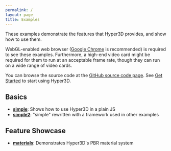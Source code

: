 ```yaml
---
permalink: /
layout: page
title: Examples
---
```


These examples demonstrate the features that Hyper3D provides, and show how to use them.

WebGL-enabled web browser ([Google Chrome](https://www.google.com/chrome/) is recommended) is required to see these examples. Furthermore, a high-end video card might be required for them to run at an acceptable frame rate, though they can run on a wide range of video cards.

You can browse the source code at the [GitHub source code page](https://github.com/Hyper3D/hyper3d-examples/tree/master/_examples). See [Get Started](/start) to start using Hyper3D.

Basics
------

* **[simple](simple)**: Shows how to use Hyper3D in a plain JS
* **[simple2](simple2)**: "simple" rewritten with a framework used in other examples

Feature Showcase
----------------

* **[materials](materials)**: Demonstrates Hyper3D's PBR material system

<!--
Example Apps
------------

* **[game/fps](game_fps)**: Basic first-person shooter. Uses [PatrolJS](https://github.com/nickjanssen/PatrolJS) for AI navigation
-->